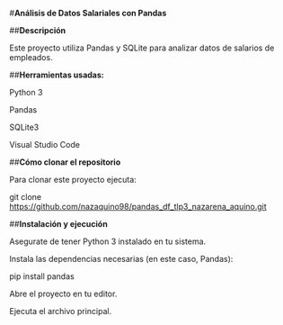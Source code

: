 #**Análisis de Datos Salariales con Pandas**

##**Descripción**

Este proyecto utiliza Pandas y SQLite para analizar datos de salarios de empleados.

##**Herramientas usadas:**

Python 3

Pandas

SQLite3

Visual Studio Code

##**Cómo clonar el repositorio**

Para clonar este proyecto ejecuta:

git clone https://github.com/nazaquino98/pandas_df_tlp3_nazarena_aquino.git

##**Instalación y ejecución**

Asegurate de tener Python 3 instalado en tu sistema.

Instala las dependencias necesarias (en este caso, Pandas):

pip install pandas

Abre el proyecto en tu editor.

Ejecuta el archivo principal.
